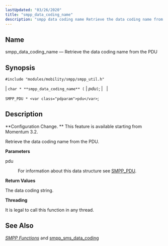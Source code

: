 ```yaml
---
lastUpdated: "03/26/2020"
title: "smpp_data_coding_name"
description: "smpp data coding name Retrieve the data coding name from the PDU char smpp data coding name pdu SMPP PDU pdu Configuration Change This feature is available starting from Momentum 3 2 Retrieve the data coding name from the PDU pdu For information about this data structure see SMPP PDU..."
---
```


<a name="apis.smpp_data_coding_name"></a> 
## Name

smpp_data_coding_name — Retrieve the data coding name from the PDU

## Synopsis

`#include "modules/mobility/smpp/smpp_util.h"`

| `char * **smpp_data_coding_name** (` | <var class="pdparam">pdu</var>`)`; |   |

`SMPP_PDU * <var class="pdparam">pdu</var>`;<a name="idp61224576"></a> 
## Description

**Configuration Change. ** This feature is available starting from Momentum 3.2.

Retrieve the data coding name from the PDU.

**<a name="idp61227456"></a> Parameters**

<dl class="variablelist">

<dt>pdu</dt>

<dd>

For information about this data structure see [SMPP_PDU](/momentum/3/3-api/structs-smpp-pdu).

</dd>

</dl>

**<a name="idp61230912"></a> Return Values**

The data coding string.

**<a name="idp61231824"></a> Threading**

It is legal to call this function in any thread.

<a name="idp61232928"></a> 
## See Also

[*SMPP Functions*](/momentum/3/3-api/smpp) and [smpp_sms_data_coding](/momentum/mobile/mobile-reference/mobility-conf-smpp-sms-data-coding)